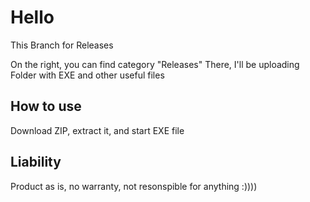 # Hello

This Branch for Releases

On the right, you can find category "Releases"
There, I'll be uploading Folder with EXE and other useful files

## How to use
Download ZIP, extract it, and start EXE file


## Liability
Product as is, no warranty, not resonspible for anything :))))
